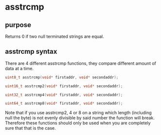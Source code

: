 # asstrcmp

## purpose

Returns 0 if two null terminated strings are equal.

## asstrcmp syntax

There are 4 different asstrcmp functions, they compare different amount of data at a time. 

```c
uint8_t asstrcmp(void* firstaddr, void* secondaddr);

uint16_t asstrcmp2(void* firstaddr, void* secondaddr);

uint32_t asstrcmp4(void* firstaddr, void* secondaddr);

uint64_t asstrcmp8(void* firstaddr, void* secondaddr);
```

Note that if you use asstrcmp2, 4 or 8 on a string which length (including null the byte) is not evenly divisible by said number the function will break. Therefore these functions should only be used when you are completely sure that that is the case.

